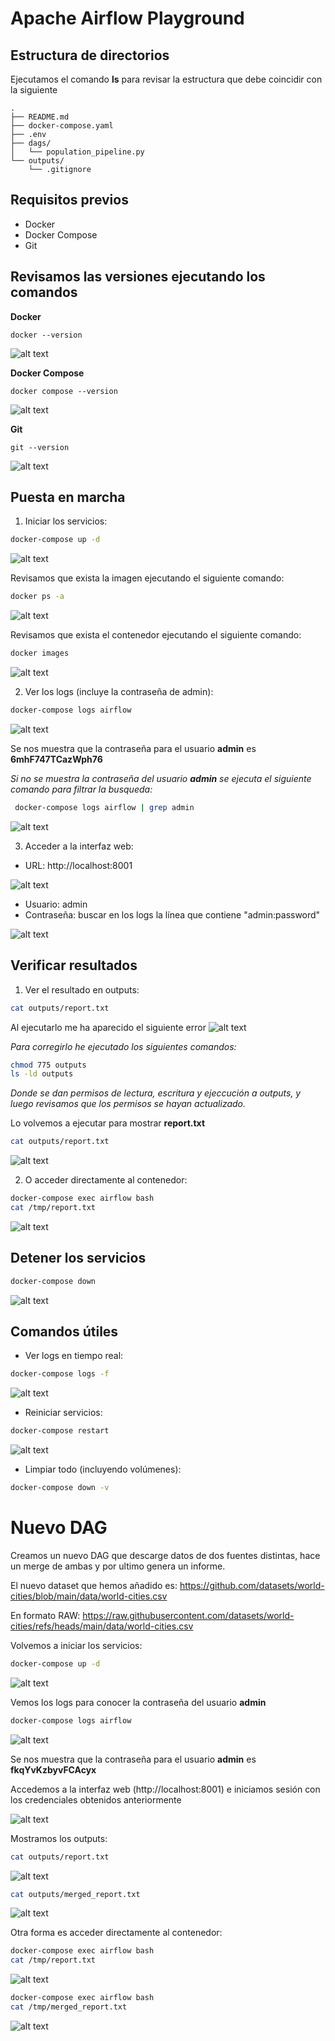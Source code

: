 # Apache Airflow Playground

## Estructura de directorios

Ejecutamos el comando **ls** para revisar la estructura que debe coincidir con la siguiente

```
.
├── README.md
├── docker-compose.yaml
├── .env
├── dags/
│   └── population_pipeline.py
└── outputs/
    └── .gitignore
```

## Requisitos previos
- Docker
- Docker Compose
- Git

## Revisamos las versiones ejecutando los comandos

**Docker**
```
docker --version
```

![alt text](images/image1.png)

**Docker Compose**
```
docker compose --version
```

![alt text](images/image2.png)

**Git**
```
git --version
```

![alt text](images/image3.png)



## Puesta en marcha

1. Iniciar los servicios:
```bash
docker-compose up -d
```

![alt text](images/image4.png)

Revisamos que exista la imagen ejecutando el siguiente comando:
```bash
docker ps -a
```
![alt text](images/image5.png)

Revisamos que exista el contenedor ejecutando el siguiente comando:
```bash
docker images
```
![alt text](images/image6.png)


2. Ver los logs (incluye la contraseña de admin):
```bash
docker-compose logs airflow
```

![alt text](images/image7.png)

Se nos muestra que la contraseña para el usuario **admin** es **6mhF747TCazWph76**

*Si no se muestra la contraseña del usuario **admin** se ejecuta el siguiente comando para filtrar la busqueda:*
```bash
 docker-compose logs airflow | grep admin
```
![alt text](images/image8.png)


3. Acceder a la interfaz web:
- URL: http://localhost:8001

![alt text](images/image9.png)

- Usuario: admin
- Contraseña: buscar en los logs la línea que contiene "admin:password"

![alt text](images/image10.png)

## Verificar resultados

1. Ver el resultado en outputs:
```bash
cat outputs/report.txt
```

Al ejecutarlo me ha aparecido el siguiente error
![alt text](images/image11.png)

*Para corregirlo he ejecutado los siguientes comandos:*
```bash
chmod 775 outputs
ls -ld outputs
```
*Donde se dan permisos de lectura, escritura y ejeccución a outputs, y luego revisamos que los permisos se hayan actualizado.*

Lo volvemos a ejecutar para mostrar **report.txt**
```bash
cat outputs/report.txt
```
![alt text](images/image12.png)


2. O acceder directamente al contenedor:
```bash
docker-compose exec airflow bash
cat /tmp/report.txt
```
![alt text](images/image13.png)

## Detener los servicios

```bash
docker-compose down
```
![alt text](images/image14.png)

## Comandos útiles

- Ver logs en tiempo real:
```bash
docker-compose logs -f
```
![alt text](images/image15.png)

- Reiniciar servicios:
```bash
docker-compose restart
```
![alt text](images/image16.png)


- Limpiar todo (incluyendo volúmenes):
```bash
docker-compose down -v
```

# Nuevo DAG

Creamos un nuevo DAG que descarge datos de dos fuentes distintas, hace un merge de ambas y por ultimo genera un informe.

El nuevo dataset que hemos añadido es: https://github.com/datasets/world-cities/blob/main/data/world-cities.csv

En formato RAW: https://raw.githubusercontent.com/datasets/world-cities/refs/heads/main/data/world-cities.csv

Volvemos a iniciar los servicios:
```bash
docker-compose up -d
```
![alt text](images/image17.png)

Vemos los logs para conocer la contraseña del usuario **admin**
```bash
docker-compose logs airflow
```
![alt text](images/image18.png)

Se nos muestra que la contraseña para el usuario **admin** es **fkqYvKzbyvFCAcyx**

Accedemos a la interfaz web (http://localhost:8001) e iniciamos sesión con los credenciales obtenidos anteriormente

![alt text](images/image19.png)


Mostramos los outputs:
```bash
cat outputs/report.txt
```
![alt text](images/image20.png)

```bash
cat outputs/merged_report.txt
```
![alt text](images/image21.png)

Otra forma es acceder directamente al contenedor:
```bash
docker-compose exec airflow bash
cat /tmp/report.txt
```
![alt text](images/image22.png)


```bash
docker-compose exec airflow bash
cat /tmp/merged_report.txt
```

![alt text](images/image23.png)
